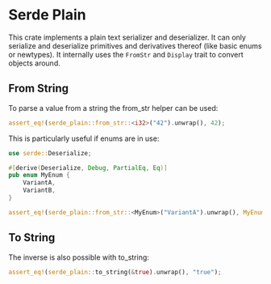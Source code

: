 # Serde Plain

This crate implements a plain text serializer and deserializer. It can only
serialize and deserialize primitives and derivatives thereof (like basic enums
or newtypes). It internally uses the `FromStr` and `Display` trait to convert
objects around.

## From String

To parse a value from a string the from_str helper can be used:

```rust
assert_eq!(serde_plain::from_str::<i32>("42").unwrap(), 42);
```

This is particularly useful if enums are in use:

```rust
use serde::Deserialize;

#[derive(Deserialize, Debug, PartialEq, Eq)]
pub enum MyEnum {
    VariantA,
    VariantB,
}

assert_eq!(serde_plain::from_str::<MyEnum>("VariantA").unwrap(), MyEnum::VariantA);
```

## To String

The inverse is also possible with to_string:

```rust
assert_eq!(serde_plain::to_string(&true).unwrap(), "true");
```